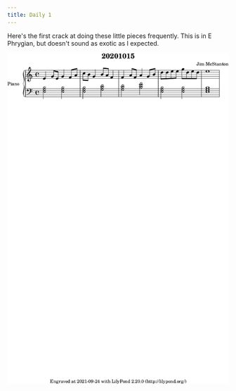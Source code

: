 ```yaml
---
title: Daily 1
---
```


Here's the first crack at doing these little pieces frequently. This is in E Phrygian, but doesn't sound as exotic
as I expected.


![](./daily-1.png "Music Piece")

